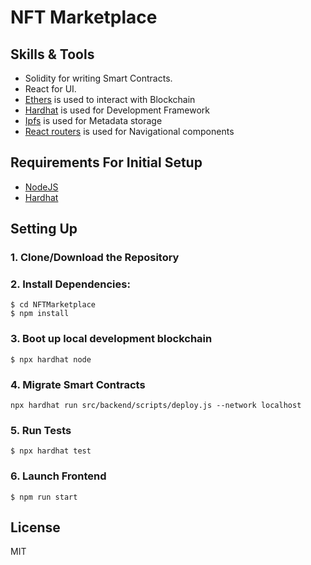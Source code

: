 # NFT Marketplace

## Skills & Tools

- Solidity for writing Smart Contracts.
- React for UI.
- [Ethers](https://docs.ethers.io/v5/) is used to interact with Blockchain
- [Hardhat](https://hardhat.org/) is used for Development Framework
- [Ipfs](https://ipfs.io/) is used for Metadata storage
- [React routers](https://v5.reactrouter.com/) is used for Navigational components

## Requirements For Initial Setup
- [NodeJS](https://nodejs.org/en/)
- [Hardhat](https://hardhat.org/)

## Setting Up
### 1. Clone/Download the Repository
### 2. Install Dependencies:
```
$ cd NFTMarketplace
$ npm install
```
### 3. Boot up local development blockchain
```
$ npx hardhat node
```
### 4. Migrate Smart Contracts
`npx hardhat run src/backend/scripts/deploy.js --network localhost`

### 5. Run Tests
`$ npx hardhat test`

### 6. Launch Frontend
`$ npm run start`

License
----
MIT

